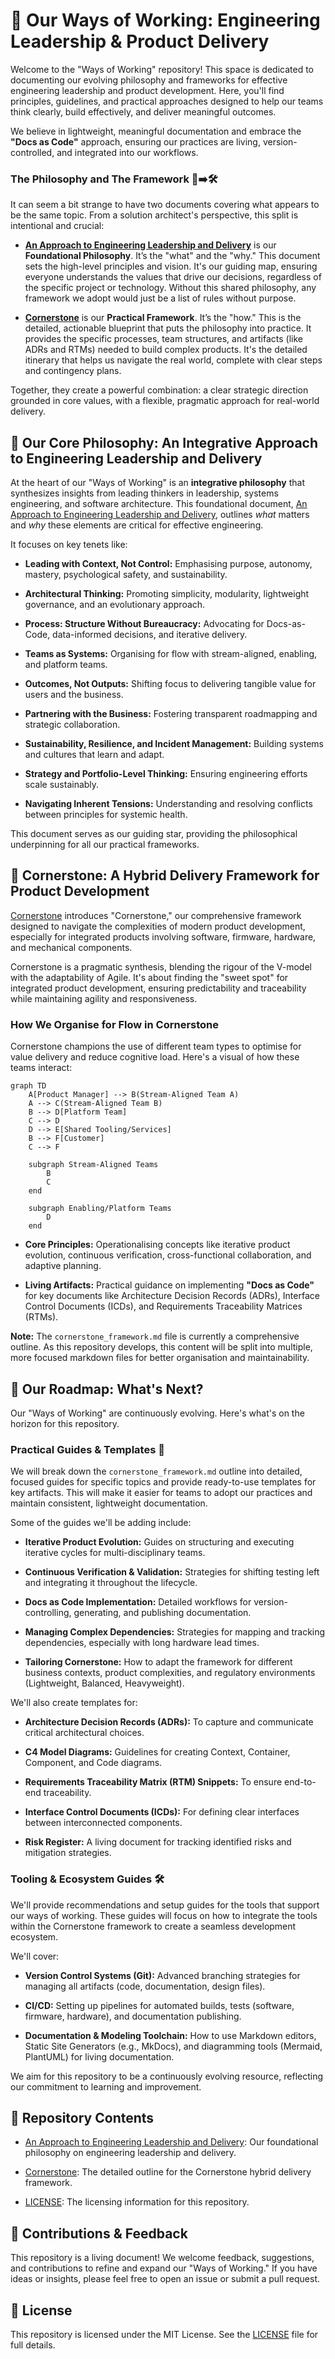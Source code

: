 # 🚀 Our Ways of Working: Engineering Leadership & Product Delivery

Welcome to the "Ways of Working" repository! This space is dedicated to documenting our evolving philosophy and frameworks for effective engineering leadership and product development. Here, you'll find principles, guidelines, and practical approaches designed to help our teams think clearly, build effectively, and deliver meaningful outcomes.

We believe in lightweight, meaningful documentation and embrace the **"Docs as Code"** approach, ensuring our practices are living, version-controlled, and integrated into our workflows.

### The Philosophy and The Framework 🧠➡️🛠️

It can seem a bit strange to have two documents covering what appears to be the same topic. From a solution architect's perspective, this split is intentional and crucial:

* [**An Approach to Engineering Leadership and Delivery**](https://www.google.com/search?q=An-Approach-to-Engineering-Leadership-and-Delivery.md "null") is our **Foundational Philosophy**. It’s the "what" and the "why." This document sets the high-level principles and vision. It's our guiding map, ensuring everyone understands the values that drive our decisions, regardless of the specific project or technology. Without this shared philosophy, any framework we adopt would just be a list of rules without purpose.

* [**Cornerstone**](https://www.google.com/search?q=cornerstone_framework.md "null") is our **Practical Framework**. It’s the "how." This is the detailed, actionable blueprint that puts the philosophy into practice. It provides the specific processes, team structures, and artifacts (like ADRs and RTMs) needed to build complex products. It's the detailed itinerary that helps us navigate the real world, complete with clear steps and contingency plans.

Together, they create a powerful combination: a clear strategic direction grounded in core values, with a flexible, pragmatic approach for real-world delivery.

## 🌟 Our Core Philosophy: An Integrative Approach to Engineering Leadership and Delivery

At the heart of our "Ways of Working" is an **integrative philosophy** that synthesizes insights from leading thinkers in leadership, systems engineering, and software architecture. This foundational document, [An Approach to Engineering Leadership and Delivery](https://www.google.com/search?q=An-Approach-to-Engineering-and-Delivery.md "null"), outlines *what* matters and *why* these elements are critical for effective engineering.

It focuses on key tenets like:

* **Leading with Context, Not Control:** Emphasising purpose, autonomy, mastery, psychological safety, and sustainability.

* **Architectural Thinking:** Promoting simplicity, modularity, lightweight governance, and an evolutionary approach.

* **Process: Structure Without Bureaucracy:** Advocating for Docs-as-Code, data-informed decisions, and iterative delivery.

* **Teams as Systems:** Organising for flow with stream-aligned, enabling, and platform teams.

* **Outcomes, Not Outputs:** Shifting focus to delivering tangible value for users and the business.

* **Partnering with the Business:** Fostering transparent roadmapping and strategic collaboration.

* **Sustainability, Resilience, and Incident Management:** Building systems and cultures that learn and adapt.

* **Strategy and Portfolio-Level Thinking:** Ensuring engineering efforts scale sustainably.

* **Navigating Inherent Tensions:** Understanding and resolving conflicts between principles for systemic health.

This document serves as our guiding star, providing the philosophical underpinning for all our practical frameworks.

## 🌉 Cornerstone: A Hybrid Delivery Framework for Product Development

[Cornerstone](https://www.google.com/search?q=cornerstone_framework.md "null") introduces "Cornerstone," our comprehensive framework designed to navigate the complexities of modern product development, especially for integrated products involving software, firmware, hardware, and mechanical components.

Cornerstone is a pragmatic synthesis, blending the rigour of the V-model with the adaptability of Agile. It's about finding the "sweet spot" for integrated product development, ensuring predictability and traceability while maintaining agility and responsiveness.

### How We Organise for Flow in Cornerstone

Cornerstone champions the use of different team types to optimise for value delivery and reduce cognitive load. Here's a visual of how these teams interact:

```
graph TD
    A[Product Manager] --> B(Stream-Aligned Team A)
    A --> C(Stream-Aligned Team B)
    B --> D[Platform Team]
    C --> D
    D --> E[Shared Tooling/Services]
    B --> F[Customer]
    C --> F
    
    subgraph Stream-Aligned Teams
        B
        C
    end
    
    subgraph Enabling/Platform Teams
        D
    end
```

* **Core Principles:** Operationalising concepts like iterative product evolution, continuous verification, cross-functional collaboration, and adaptive planning.

* **Living Artifacts:** Practical guidance on implementing **"Docs as Code"** for key documents like Architecture Decision Records (ADRs), Interface Control Documents (ICDs), and Requirements Traceability Matrices (RTMs).

**Note:** The `cornerstone_framework.md` file is currently a comprehensive outline. As this repository develops, this content will be split into multiple, more focused markdown files for better organisation and maintainability.

## 🔮 Our Roadmap: What's Next?

Our "Ways of Working" are continuously evolving. Here's what's on the horizon for this repository.

### Practical Guides & Templates 📝

We will break down the `cornerstone_framework.md` outline into detailed, focused guides for specific topics and provide ready-to-use templates for key artifacts. This will make it easier for teams to adopt our practices and maintain consistent, lightweight documentation.

Some of the guides we'll be adding include:

* **Iterative Product Evolution:** Guides on structuring and executing iterative cycles for multi-disciplinary teams.

* **Continuous Verification & Validation:** Strategies for shifting testing left and integrating it throughout the lifecycle.

* **Docs as Code Implementation:** Detailed workflows for version-controlling, generating, and publishing documentation.

* **Managing Complex Dependencies:** Strategies for mapping and tracking dependencies, especially with long hardware lead times.

* **Tailoring Cornerstone:** How to adapt the framework for different business contexts, product complexities, and regulatory environments (Lightweight, Balanced, Heavyweight).

We'll also create templates for:

* **Architecture Decision Records (ADRs):** To capture and communicate critical architectural choices.

* **C4 Model Diagrams:** Guidelines for creating Context, Container, Component, and Code diagrams.

* **Requirements Traceability Matrix (RTM) Snippets:** To ensure end-to-end traceability.

* **Interface Control Documents (ICDs):** For defining clear interfaces between interconnected components.

* **Risk Register:** A living document for tracking identified risks and mitigation strategies.

### Tooling & Ecosystem Guides 🛠️

We'll provide recommendations and setup guides for the tools that support our ways of working. These guides will focus on how to integrate the tools within the Cornerstone framework to create a seamless development ecosystem.

We'll cover:

* **Version Control Systems (Git):** Advanced branching strategies for managing all artifacts (code, documentation, design files).

* **CI/CD:** Setting up pipelines for automated builds, tests (software, firmware, hardware), and documentation publishing.

* **Documentation & Modeling Toolchain:** How to use Markdown editors, Static Site Generators (e.g., MkDocs), and diagramming tools (Mermaid, PlantUML) for living documentation.

We aim for this repository to be a continuously evolving resource, reflecting our commitment to learning and improvement.

## 📂 Repository Contents

* [An Approach to Engineering Leadership and Delivery](https://www.google.com/search?q=An-Approach-to-Engineering-Leadership-and-Delivery.md "null"): Our foundational philosophy on engineering leadership and delivery.

* [Cornerstone](https://www.google.com/search?q=cornerstone_framework.md "null"): The detailed outline for the Cornerstone hybrid delivery framework.

* [LICENSE](https://www.google.com/search?q=LICENSE.txt "null"): The licensing information for this repository.

## 🤝 Contributions & Feedback

This repository is a living document! We welcome feedback, suggestions, and contributions to refine and expand our "Ways of Working." If you have ideas or insights, please feel free to open an issue or submit a pull request.

## 📄 License

This repository is licensed under the MIT License. See the [LICENSE](https://www.google.com/search?q=LICENSE.txt "null") file for full details.
